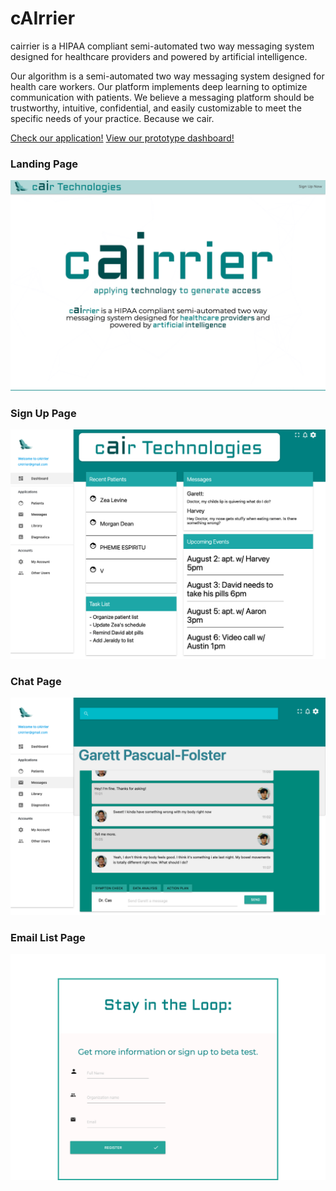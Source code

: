 # cAIrrier

cairrier is a HIPAA compliant semi-automated two way messaging system designed for healthcare providers and powered by artificial intelligence.

Our algorithm is a semi-automated two way messaging system designed for health care workers. Our platform implements deep learning to optimize communication with patients. We believe a messaging platform should be trustworthy, intuitive, confidential, and easily customizable to meet the specific needs of your practice. Because we cair.

[Check our application!](https://cairrier.web.app/)
[View our prototype dashboard!](https://cairrier.web.app/adminPages/dashboard.html)

### Landing Page
![Cair's Landing Page with a welcome title](info/landingPage.png "Cairrer")

### Sign Up Page
![Cair's main dashboard for healthcare providers](info/dashboardPage.png "Dashboard")

### Chat Page
![Cair's main chat page to interact with patients via webapp to SMS ](info/ChatPage.png "Dashboard")

### Email List Page
![Email List Page to sign up for our application](info/signUpPage.png "Dashboard")
